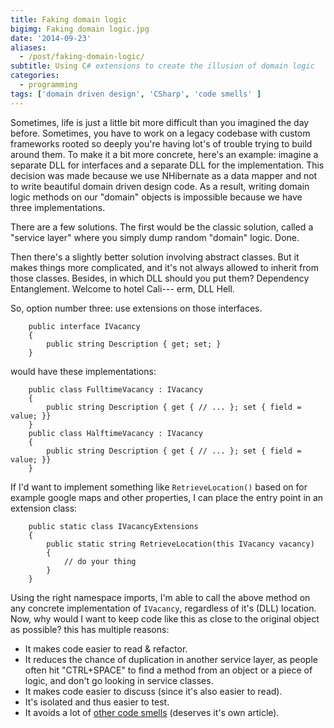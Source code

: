 ```yaml
---
title: Faking domain logic
bigimg: Faking domain logic.jpg
date: '2014-09-23'
aliases:
  - /post/faking-domain-logic/
subtitle: Using C# extensions to create the illusion of domain logic
categories:
  - programming
tags: ['domain driven design', 'CSharp', 'code smells' ]
---
```


Sometimes, life is just a little bit more difficult than you imagined the day before. Sometimes, you have to work on a legacy codebase with custom frameworks rooted so deeply you're having lot's of trouble trying to build around them. To make it a bit more concrete, here's an example: imagine a separate DLL for interfaces and a separate DLL for the implementation. This decision was made because we use NHibernate as a data mapper and not to write beautiful domain driven design code. As a result, writing domain logic methods on our "domain" objects is impossible because we have three implementations. 

There are a few solutions. The first would be the classic solution, called a "service layer" where you simply dump random "domain" logic. Done.

Then there's a slightly better solution involving abstract classes. But it makes things more complicated, and it's not always allowed to inherit from those classes. Besides, in which DLL should you put them? Dependency Entanglement. Welcome to hotel Cali--- erm, DLL Hell. 

So, option number three: use extensions on those interfaces.

        public interface IVacancy
        {
            public string Description { get; set; }
        }

would have these implementations:

        public class FulltimeVacancy : IVacancy
        {
            public string Description { get { // ... }; set { field = value; }}
        }
        public class HalftimeVacancy : IVacancy
        {
            public string Description { get { // ... }; set { field = value; }}
        }

If I'd want to implement something like `RetrieveLocation()` based on for example google maps and other properties, I can place the entry point in an extension class:

        public static class IVacancyExtensions
        {
            public static string RetrieveLocation(this IVacancy vacancy)
            {
                // do your thing
            }
        }

Using the right namespace imports, I'm able to call the above method on any concrete implementation of `IVacancy`, regardless of it's (DLL) location. Now, why would I want to keep code like this as close to the original object as possible? this has multiple reasons:

  - It makes code easier to read & refactor.
  - It reduces the chance of duplication in another service layer, as people often hit "CTRL+SPACE" to find a method from an object or a piece of logic, and don't go looking in service classes.
  - It makes code easier to discuss (since it's also easier to read). 
  - It's isolated and thus easier to test.
  - It avoids a lot of [other code smells](http://martinfowler.com/bliki/CodeSmell.html) (deserves it's own article).
